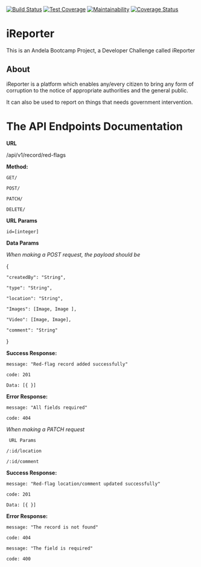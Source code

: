 [![Build Status](https://travis-ci.com/Simplemart17/iReporter.svg?branch=develop)](https://travis-ci.com/Simplemart17/iReporter)
[![Test Coverage](https://api.codeclimate.com/v1/badges/b85bc0e6ad4861d2b8ec/test_coverage)](https://codeclimate.com/github/Simplemart17/iReporter/test_coverage)
[![Maintainability](https://api.codeclimate.com/v1/badges/b85bc0e6ad4861d2b8ec/maintainability)](https://codeclimate.com/github/Simplemart17/iReporter/maintainability)
[![Coverage Status](https://coveralls.io/repos/github/Simplemart17/iReporter/badge.svg?branch=develop)](https://coveralls.io/github/Simplemart17/iReporter?branch=develop)


# iReporter
This is an Andela Bootcamp Project, a Developer Challenge called iReporter

## About
iReporter is a platform which enables any/every citizen to bring any form of corruption to the notice of appropriate authorities and the general public.

It can also be used to report on things that needs government intervention.


# The API Endpoints Documentation

**URL**

/api/v1/record/red-flags

**Method:**

`GET/`

`POST/`

`PATCH/`

`DELETE/`

**URL Params**

`id=[integer]`

**Data Params**

_When making a POST request, the payload should be_

  {
    
    "createdBy": "String",
    
    "type": "String",
    
    "location": "String",
    
    "Images": [Image, Image ],
    
    "Video": [Image, Image],
    
    "comment": "String"
  }
  
  **Success Response:**
  
  `message: "Red-flag record added successfully"`
  
  `code: 201`
  
  `Data: [{ }]`
  
  **Error Response:**
  
  `message: "All fields required"`
  
  `code: 404`
  
  _When making a PATCH request_
  
 ` URL Params`
 
  `/:id/location`
  
 `/:id/comment`
  
  **Success Response:**
  
 `message: "Red-flag location/comment updated successfully"`
 
  `code: 201`
  
  `Data: [{ }]`
  
  **Error Response:**
  
  `message: "The record is not found"`
  
  `code: 404`
  
  `message: "The field is required"`
  
  `code: 400`
  


